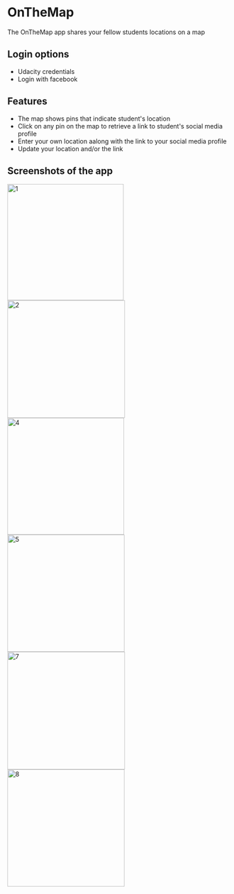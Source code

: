 # OnTheMap

The OnTheMap app shares your fellow students locations on a map

## Login options

<ul>
  <li>Udacity credentials</<li>
  <li>Login with facebook</li>
</ul>
  
## Features

<ul>
  <li>The map shows pins that indicate student's location</<li>
  <li>Click on any pin on the map to retrieve a link to student's social media profile</li>
  <li>Enter your own location aalong with the link to your social media profile</li>
  <li>Update your location and/or the link</li>
</ul>

## Screenshots of the app

<img width="262" alt="1" src="https://user-images.githubusercontent.com/25470293/41185251-6666c168-6b54-11e8-8e1b-77c2f24b395e.png"> <img width="265" alt="2" src="https://user-images.githubusercontent.com/25470293/41185252-667746b4-6b54-11e8-8399-e16826c755b6.png">
<img width="263" alt="4" src="https://user-images.githubusercontent.com/25470293/41185253-66868386-6b54-11e8-9f82-d8238460058a.png"> <img width="264" alt="5" src="https://user-images.githubusercontent.com/25470293/41185316-f9cf9f92-6b54-11e8-84a4-c8aa16986bef.png">
<img width="265" alt="7" src="https://user-images.githubusercontent.com/25470293/41185317-f9defd70-6b54-11e8-87ec-3a239171a366.png"> <img width="264" alt="8" src="https://user-images.githubusercontent.com/25470293/41185256-66b3d872-6b54-11e8-994d-bb30909cc5a7.png">
